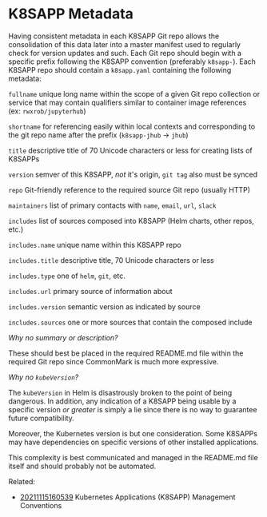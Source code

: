 # K8SAPP Metadata

Having consistent metadata in each K8SAPP Git repo allows the consolidation of this data later into a master manifest used to regularly check for version updates and such.
Each Git repo should begin with a specific prefix following the K8SAPP convention
(preferably `k8sapp-`). Each K8SAPP repo should contain a `k8sapp.yaml`
containing the following metadata:

`fullname` unique long name within the scope of a given Git repo collection or service that may contain qualifiers similar to container image references (ex: `rwxrob/jupyterhub`)

`shortname` for referencing easily within local contexts and corresponding to the git repo name after the prefix (`k8sapp-jhub` -> `jhub`)

`title` descriptive title of 70 Unicode characters or less for creating lists of K8SAPPs 

`version` semver of this K8SAPP, *not* it's origin, `git tag` also must be synced

`repo` Git-friendly reference to the required source Git repo (usually HTTP)

`maintainers` list of primary contacts with `name`, `email`, `url`, `slack`

`includes` list of sources composed into K8SAPP (Helm charts, other repos, etc.)

`includes.name` unique name within this K8SAPP repo

`includes.title` descriptive title, 70 Unicode characters or less

`includes.type` one of `helm`, `git`, etc.

`includes.url` primary source of information about

`includes.version` semantic version as indicated by source

`includes.sources` one or more sources that contain the composed include

*Why no summary or description?*

These should best be placed in the required README.md file within the required Git repo since CommonMark is much more expressive.

*Why no `kubeVersion`?*

The `kubeVersion` in Helm is disastrously broken to the point of being
dangerous. In addition, any indication of a K8SAPP being usable by
a specific version *or greater* is simply a lie since there is no way
to guarantee future compatibility.

Moreover, the Kubernetes version is but one consideration. Some K8SAPPs
may have dependencies on specific versions of other installed
applications.

This complexity is best communicated and managed in the README.md file
itself and should probably not be automated.

Related:

* [20211115160539](/20211115160539/) Kubernetes Applications (K8SAPP) Management Conventions
